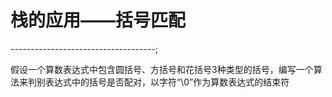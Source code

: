 # 栈的应用——括号匹配

------------------------------------;

假设一个算数表达式中包含圆括号、方括号和花括号3种类型的括号，编写一个算法来判别表达式中的括号是否配对，以字符“\0”作为算数表达式的结束符  

